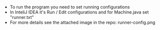 - To run the program you need to set running configurations
- In InteliJ IDEA it's Run / Edit configurations and for Machine.java set "runner.txt"
- For more details see the attached image in the repo: runner-config.png